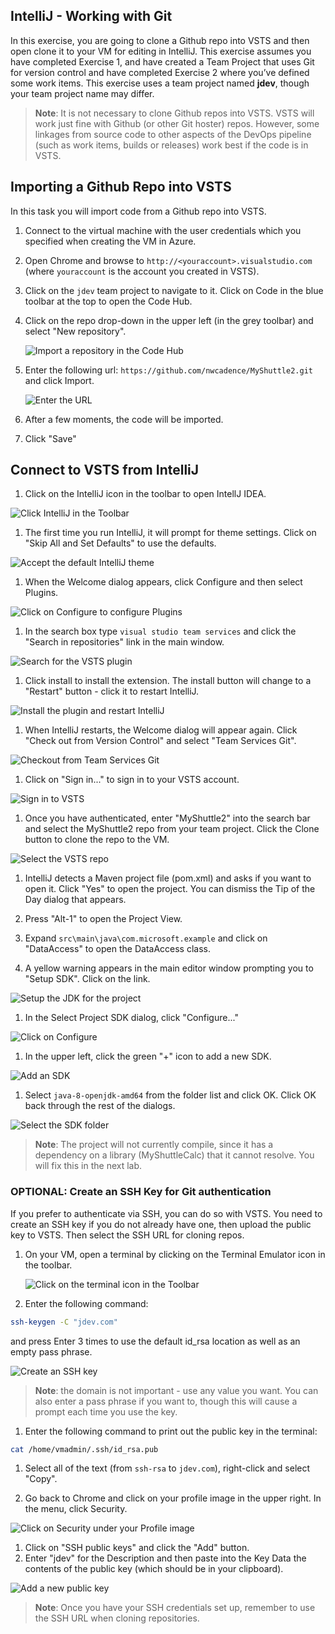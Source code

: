 ## IntelliJ - Working with Git

In this exercise, you are going to clone a Github repo into VSTS and 
then open clone it to your VM for editing in IntelliJ.
This exercise assumes you have completed Exercise 1, and have created 
a Team Project that uses Git for version control and have completed
Exercise 2 where you’ve defined some work items. This exercise uses a 
team project named **jdev**, though your team project name may differ.

> **Note**: It is not necessary to clone Github repos into VSTS. VSTS
will work just fine with Github (or other Git hoster) repos. However,
some linkages from source code to other aspects of the DevOps pipeline
(such as work items, builds or releases) work best if the code is in
VSTS.

Importing a Github Repo into VSTS
---------------------------------

In this task you will import code from a Github repo into VSTS.

1. Connect to the virtual machine with the user credentials which you specified when creating the VM in Azure.
1. Open Chrome and browse to `http://<youraccount>.visualstudio.com` (where `youraccount` is the account you created in VSTS).
1. Click on the `jdev` team project to navigate to it. Click on Code in the blue toolbar at the top to open the Code Hub.
1. Click on the repo drop-down in the upper left (in the grey toolbar) and select "New repository".

    ![Import a repository in the Code Hub](images/intellij-git/import-repo.png "Import a repository in the Code Hub")

1. Enter the following url: `https://github.com/nwcadence/MyShuttle2.git` and click Import.

    ![Enter the URL](images/intellij-git/import-repo-url.png "Enter the URL")

1. After a few moments, the code will be imported.

1. Click "Save"

Connect to VSTS from IntelliJ
-----------------------------

1. Click on the IntelliJ icon in the toolbar to open IntellJ IDEA.

![Click IntelliJ in the Toolbar](images/intellij-git/click-intellij.png "Click IntelliJ in the Toolbar")

1. The first time you run IntelliJ, it will prompt for theme settings. Click on "Skip All and Set Defaults" to use the defaults.

![Accept the default IntelliJ theme](images/intellij-git/intellij-defaults.png "Accept the default IntelliJ theme")

1. When the Welcome dialog appears, click Configure and then select Plugins.

![Click on Configure to configure Plugins](images/intellij-git/intellij-config-plugins.png "Click on Configure to configure Plugins")

1. In the search box type `visual studio team services` and click the "Search in repositories" link in the main window.

![Search for the VSTS plugin](images/intellij-git/intellij-search-vsts.png "Search for the VSTS plugin")

1. Click install to install the extension. The install button will change to a "Restart" button - click it to restart IntelliJ.

![Install the plugin and restart IntelliJ](images/intellij-git/intellij-click-install.png "Install the plugin and restart IntelliJ")

1. When IntelliJ restarts, the Welcome dialog will appear again. Click "Check out from Version Control" and select "Team Services Git".

![Checkout from Team Services Git](images/intellij-git/intellij-open-from-vsts.png "Checkout from Team Services Git")

1. Click on "Sign in..." to sign in to your VSTS account.

![Sign in to VSTS](images/intellij-git/intellij-vsts-signin.png "Sign in to VSTS")

1. Once you have authenticated, enter "MyShuttle2" into the search bar and select the MyShuttle2 repo from your team project. Click the Clone button to clone the repo to the VM.

![Select the VSTS repo](images/intellij-git/intellij-select-repo.png "Select the VSTS repo")

1. IntelliJ detects a Maven project file (pom.xml) and asks if you want to open it. Click "Yes" to open the project. You can dismiss the Tip of the Day dialog that appears.

1. Press "Alt-1" to open the Project View.
1. Expand `src\main\java\com.microsoft.example` and click on "DataAccess" to open the DataAccess class.
1. A yellow warning appears in the main editor window prompting you to "Setup SDK". Click on the link.

![Setup the JDK for the project](images/intellij-git/intellij-setup-sdk.png "Setup the JDK for the project")

1. In the Select Project SDK dialog, click "Configure..."

![Click on Configure](images/intellij-git/intellij-jdk-configure.png "Click on Configure")

1. In the upper left, click the green "+" icon to add a new SDK.

![Add an SDK](images/intellij-git/intellij-add-sdk.png "Add an SDK")

1. Select `java-8-openjdk-amd64` from the folder list and click OK. Click OK back through the rest of the dialogs.

![Select the SDK folder](images/intellij-git/intellij-select-sdk.png "Select the SDK folder")

> **Note**: The project will not currently compile, since it has a dependency on a library (MyShuttleCalc) that it cannot resolve. You will fix this in the next lab.

### OPTIONAL: Create an SSH Key for Git authentication

If you prefer to authenticate via SSH, you can do so with VSTS. You need to create an SSH key if you do not already have one, then upload the public key to VSTS. Then select the SSH URL for cloning repos.

1. On your VM, open a terminal by clicking on the Terminal Emulator icon in the toolbar.

    ![Click on the terminal icon in the Toolbar](images/intellij-git/click-terminal.png "Click on the terminal icon in the Toolbar")

1. Enter the following command:

```sh
ssh-keygen -C "jdev.com"
```

and press Enter 3 times to use the default id_rsa location as well as an empty pass phrase.

![Create an SSH key](images/intellij-git/generate-key.png "Create an SSH key")

> **Note**: the domain is not important - use any value you want. You can also enter a pass phrase if you want to, though this will cause a prompt each time you use the key.

1. Enter the following command to print out the public key in the terminal:

```sh
cat /home/vmadmin/.ssh/id_rsa.pub
```

1. Select all of the text (from `ssh-rsa` to `jdev.com`), right-click and select "Copy".

1. Go back to Chrome and click on your profile image in the upper right. In the menu, click Security.

![Click on Security under your Profile image](images/intellij-git/click-security.png "Click on Security under your Profile image")

1. Click on "SSH public keys" and click the "Add" button.
1. Enter "jdev" for the Description and then paste into the Key Data the contents of the public key (which should be in your clipboard).

![Add a new public key](images/intellij-git/add-ssh-key-to-vsts.png "Add a new public key")

> **Note**: Once you have your SSH credentials set up, remember to use the SSH URL when cloning repositories.